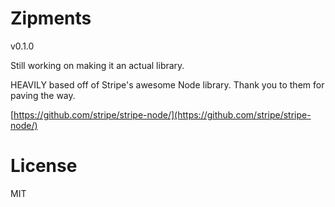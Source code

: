 # Zipments

v0.1.0

Still working on making it an actual library.

HEAVILY based off of Stripe's awesome Node library. Thank you to them for paving the way.

[https://github.com/stripe/stripe-node/](https://github.com/stripe/stripe-node/)

# License

MIT